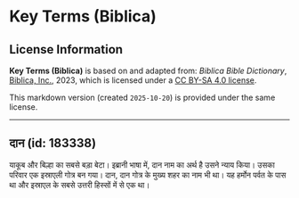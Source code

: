 # Key Terms (Biblica)

## License Information

**Key Terms (Biblica)** is based on and adapted from: _Biblica Bible Dictionary_, [Biblica, Inc.](https://www.biblica.com/), 2023, which is licensed under a [CC BY-SA 4.0 license](https://creativecommons.org/licenses/by-sa/4.0/legalcode.en).

This markdown version (created `2025-10-20`) is provided under the same license.



--------------------------------

## दान (id: 183338)

याकूब और बिल्हा का सबसे बड़ा बेटा। इब्रानी भाषा में, दान नाम का अर्थ है उसने न्याय किया। उसका परिवार एक इस्राएली गोत्र बन गया। दान, दान गोत्र के मुख्य शहर का नाम भी था। यह हर्मोन पर्वत के पास था और इस्राएल के सबसे उत्तरी हिस्सों में से एक था।


